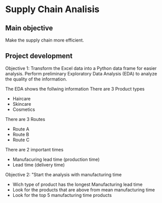 # Supply Chain Analisis

## Main objective 
Make the supply chain more efficient.

## Project development
Objective 1: Transform the Excel data into a Python data frame for easier analysis. Perform preliminary Exploratory Data Analysis (EDA) to analyze the quality of the information.

The EDA shows the follwing information 
There are 3 Product types
* Haircare
* Skincare
* Cosmetics

There are 3 Routes
* Route A
* Route B
* Route C

There are 2 important times
* Manufacuring lead time (production time)
* Lead time (delivery time)


Objective 2: "Start the analysis with manufacturing time
* Wich type of product has the longest Manufacturing lead time
* Look for the products that are above from mean manufacturing time
* Look for the top 5 manufacturing time products   
